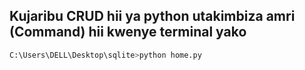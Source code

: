 ## Kujaribu CRUD hii ya python utakimbiza amri (Command) hii kwenye terminal yako

```python
C:\Users\DELL\Desktop\sqlite>python home.py
```
